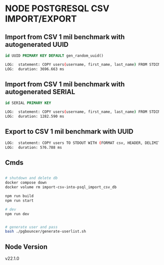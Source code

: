 # NODE POSTGRESQL CSV IMPORT/EXPORT

## Import from CSV 1 mil benchmark with autogenerated UUID

```sql
id UUID PRIMARY KEY DEFAULT gen_random_uuid()
```

```bash
LOG:  statement: COPY users(username, first_name, last_name) FROM STDIN DELIMITER ';' CSV HEADER
LOG:  duration: 3696.663 ms
```

## Import from CSV 1 mil benchmark with autogenerated SERIAL

```sql
id SERIAL PRIMARY KEY
```

```bash
LOG:  statement: COPY users(username, first_name, last_name) FROM STDIN DELIMITER ';' CSV HEADER
LOG:  duration: 1282.590 ms
```

## Export to CSV 1 mil benchmark with UUID

```bash
LOG:  statement: COPY users TO STDOUT WITH (FORMAT csv, HEADER, DELIMITER ';', QUOTE '"')
LOG:  duration: 576.788 ms
```

## Cmds

```bash

# shutdown and delete db
docker compose down
docker volume rm import-csv-into-psql_import_csv_db

npm run build
npm run start

# dev
npm run dev


# generate user and pass
bash ./pgbouncer/generate-userlist.sh

```

## Node Version

v22.1.0

